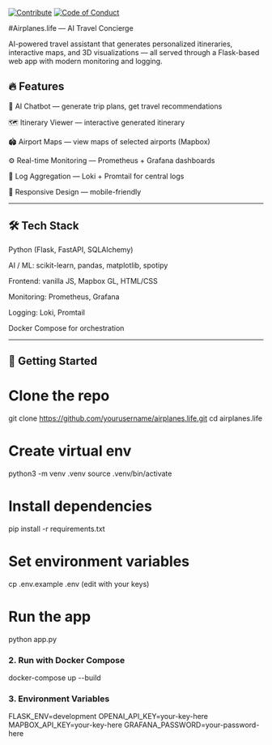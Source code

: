 [![Contribute](https://img.shields.io/badge/Contribute-Here-blue)](CONTRIBUTING.md)
[![Code of Conduct](https://img.shields.io/badge/CoC-Important-red)](CODE_OF_CONDUCT.md)

#Airplanes.life — AI Travel Concierge

AI-powered travel assistant that generates personalized itineraries, interactive maps, and 3D visualizations — all served through a Flask-based web app with modern monitoring and logging.

## 🔥 Features

🤖 AI Chatbot — generate trip plans, get travel recommendations

🗺️ Itinerary Viewer — interactive generated itinerary

🏟️ Airport Maps — view maps of selected airports (Mapbox)

⚙️ Real-time Monitoring — Prometheus + Grafana dashboards

📜 Log Aggregation — Loki + Promtail for central logs

📱 Responsive Design — mobile-friendly

---

## 🛠 Tech Stack

Python (Flask, FastAPI, SQLAlchemy)

AI / ML: scikit-learn, pandas, matplotlib, spotipy

Frontend: vanilla JS, Mapbox GL, HTML/CSS

Monitoring: Prometheus, Grafana

Logging: Loki, Promtail

Docker Compose for orchestration

---

## 🚀 Getting Started

# Clone the repo
  git clone https://github.com/yourusername/airplanes.life.git
  cd airplanes.life

# Create virtual env
  python3 -m venv .venv
  source .venv/bin/activate

# Install dependencies
  pip install -r requirements.txt

# Set environment variables
cp .env.example .env
(edit with your keys)

# Run the app
python app.py

### 2. Run with Docker Compose
  docker-compose up --build

### 3. Environment Variables
  FLASK_ENV=development
  OPENAI_API_KEY=your-key-here
  MAPBOX_API_KEY=your-key-here
  GRAFANA_PASSWORD=your-password-here






 



